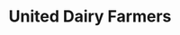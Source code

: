 ---
title: "United Dairy Farmers"
url: /trenton/united-dairy-farmers-west-state-street/
shop: Lebensmittel
---